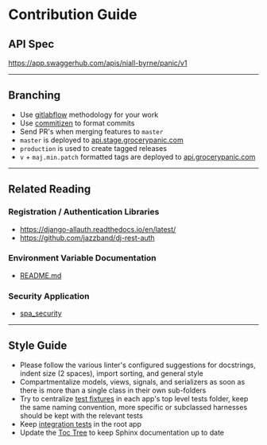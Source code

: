 # Contribution Guide

## API Spec

https://app.swaggerhub.com/apis/niall-byrne/panic/v1

---

## Branching

<!-- markdown-link-check-disable -->
- Use [gitlabflow](https://docs.gitlab.com/ee/topics/gitlab_flow.html) methodology for your work
- Use [commitizen](https://github.com/commitizen/cz-cli) to format commits
- Send PR's when merging features to `master`
- `master` is deployed to [api.stage.grocerypanic.com](https://api.stage.grocerypanic.com)  
- `production` is used to create tagged releases
- `v` + `maj.min.patch` formatted tags are deployed to [api.grocerypanic.com](http://api.grocerypanic.com)  
<!-- markdown-link-check-enable -->

---

## Related Reading

### Registration / Authentication Libraries

- https://django-allauth.readthedocs.io/en/latest/
- https://github.com/jazzband/dj-rest-auth

### Environment Variable Documentation

- [README.md](environments/README.md)

### Security Application

- [spa_security](panic/spa_security/README.md)

---

## Style Guide
<!-- markdown-link-check-disable -->

- Please follow the various linter's configured suggestions for docstrings, indent size (2 spaces), import sorting, and general style
- Compartmentalize models, views, signals, and serializers as soon as there is more than a single class in their own sub-folders
- Try to centralize [test fixtures](./kitchen/tests/fixtures) in each app's top level tests folder, keep the same naming convention, more specific or subclassed harnesses should be kept with the relevant tests 
- Keep [integration tests](./root/tests) in the root app
- Update the [Toc Tree](./documentation/source) to keep Sphinx documentation up to date

<!-- markdown-link-check-enable -->